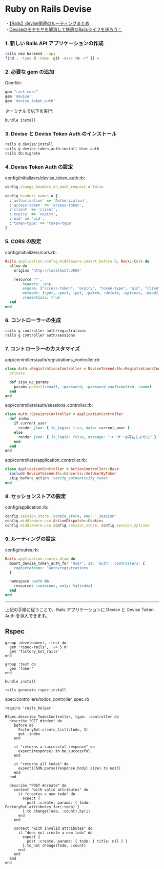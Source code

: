 # Ruby on Rails Devise

・[【Rails】devise関連のルーティングまとめ](https://qiita.com/beanzou/items/1ff9c7cba61fd1fa5c80)  
・[Deviseのモヤモヤを解消して快適なRailsライフを送ろう！](https://zenn.dev/kitabatake/articles/start-to-like-the-devise)


### 1. 新しい Rails API アプリケーションの作成

```bash
rails new backend --api
find . -type d -name .git -exec rm -rf {} +
```

### 2. 必要な gem の追加

Gemfile:

```ruby
gem "rack-cors"
gem 'devise'
gem 'devise_token_auth'
```

ターミナルで以下を実行:

```bash
bundle install
```

### 3. Devise と Devise Token Auth のインストール

```bash
rails g devise:install
rails g devise_token_auth:install User auth
rails db:migrate
```

### 4. Devise Token Auth の設定

config/initializers/devise\_token\_auth.rb:

```ruby
config.change_headers_on_each_request = false
  
config.headers_names = {
  :'authorization' => 'Authorization',
  :'access-token' => 'access-token',
  :'client' => 'client',
  :'expiry' => 'expiry',
  :'uid' => 'uid',
  :'token-type' => 'token-type'
}
```

### 5. CORS の設定

config/initializers/cors.rb:

```ruby
Rails.application.config.middleware.insert_before 0, Rack::Cors do
  allow do
    origins 'http://localhost:3000'

    resource '*',
        headers: :any,
        expose: ["access-token", "expiry", "token-type", "uid", "client"],
        methods: [:get, :post, :put, :patch, :delete, :options, :head],
        credentials: true
  end
end
```

### 6. コントローラーの生成

```bash
rails g controller auth/registrations
rails g controller auth/sessions
```

### 7. コントローラーのカスタマイズ

app/controllers/auth/registrations\_controller.rb:

```ruby
class Auth::RegistrationsController < DeviseTokenAuth::RegistrationsController
  private

  def sign_up_params
    params.permit(:email, :password, :password_confirmation, :name)
  end
end
```

app/controllers/auth/sessions\_controller.rb:

```ruby
class Auth::SessionsController < ApplicationController
  def index
    if current_user
      render json: { is_login: true, data: current_user }
    else
      render json: { is_login: false, message: "ユーザーは存在しません" }
    end
  end
end
```

app/controllers/application\_controller.rb:

```ruby
class ApplicationController < ActionController::Base
  include DeviseTokenAuth::Concerns::SetUserByToken
  skip_before_action :verify_authenticity_token
end
```

### 8. セッションストアの設定

config/application.rb:

```ruby
config.session_store :cookie_store, key: '_session'
config.middleware.use ActionDispatch::Cookies
config.middleware.use config.session_store, config.session_options
```

### 9. ルーティングの設定

config/routes.rb:

```ruby
Rails.application.routes.draw do
  mount_devise_token_auth_for 'User', at: 'auth', controllers: {
    registrations: 'auth/registrations'
  }

  namespace :auth do
    resources :sessions, only: %i[index]
  end
end
```

---

上記の手順に従うことで、Rails アプリケーションに Devise と Devise Token Auth を導入できます。


## Rspec

```
group :development, :test do
  gem 'rspec-rails', '~> 5.0'
  gem 'factory_bot_rails'
end

group :test do
  gem 'faker'
end
```

```
bundle install
```

```
rails generate rspec:install
```

spec/controllers/todos_controller_spec.rb

```
require 'rails_helper'

RSpec.describe TodosController, type: :controller do
  describe "GET #index" do
    before do
      FactoryBot.create_list(:todo, 3)
      get :index
    end

    it "returns a successful response" do
      expect(response).to be_successful
    end

    it "returns all todos" do
      expect(JSON.parse(response.body).size).to eq(3)
    end
  end

  describe "POST #create" do
    context "with valid attributes" do
      it "creates a new todo" do
        expect {
          post :create, params: { todo: FactoryBot.attributes_for(:todo) }
        }.to change(Todo, :count).by(1)
      end
    end

    context "with invalid attributes" do
      it "does not create a new todo" do
        expect {
          post :create, params: { todo: { title: nil } }
        }.to_not change(Todo, :count)
      end
    end
  end
end
```
